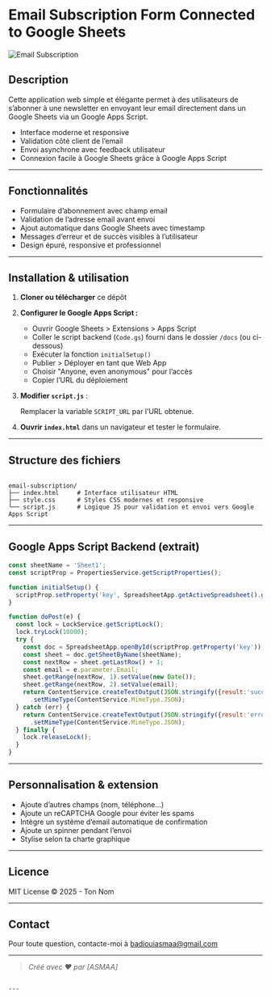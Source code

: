 
# Email Subscription Form Connected to Google Sheets

![Email Subscription](https://img.shields.io/badge/status-production-brightgreen)

## Description

Cette application web simple et élégante permet à des utilisateurs de s’abonner à une newsletter en envoyant leur email directement dans un Google Sheets via un Google Apps Script. 

- Interface moderne et responsive
- Validation côté client de l’email
- Envoi asynchrone avec feedback utilisateur
- Connexion facile à Google Sheets grâce à Google Apps Script

---

## Fonctionnalités

- Formulaire d’abonnement avec champ email
- Validation de l’adresse email avant envoi
- Ajout automatique dans Google Sheets avec timestamp
- Messages d’erreur et de succès visibles à l’utilisateur
- Design épuré, responsive et professionnel

---

## Installation & utilisation

1. **Cloner ou télécharger** ce dépôt

2. **Configurer le Google Apps Script :**

   - Ouvrir Google Sheets > Extensions > Apps Script
   - Coller le script backend (`Code.gs`) fourni dans le dossier `/docs` (ou ci-dessous)
   - Exécuter la fonction `initialSetup()`
   - Publier > Déployer en tant que Web App
   - Choisir "Anyone, even anonymous" pour l’accès
   - Copier l’URL du déploiement

3. **Modifier `script.js`** :

   Remplacer la variable `SCRIPT_URL` par l’URL obtenue.

4. **Ouvrir `index.html`** dans un navigateur et tester le formulaire.

---

## Structure des fichiers

```

email-subscription/
├── index.html     # Interface utilisateur HTML
├── style.css      # Styles CSS modernes et responsive
└── script.js      # Logique JS pour validation et envoi vers Google Apps Script

````

---

## Google Apps Script Backend (extrait)

```javascript
const sheetName = 'Sheet1';
const scriptProp = PropertiesService.getScriptProperties();

function initialSetup() {
  scriptProp.setProperty('key', SpreadsheetApp.getActiveSpreadsheet().getId());
}

function doPost(e) {
  const lock = LockService.getScriptLock();
  lock.tryLock(10000);
  try {
    const doc = SpreadsheetApp.openById(scriptProp.getProperty('key'));
    const sheet = doc.getSheetByName(sheetName);
    const nextRow = sheet.getLastRow() + 1;
    const email = e.parameter.Email;
    sheet.getRange(nextRow, 1).setValue(new Date());
    sheet.getRange(nextRow, 2).setValue(email);
    return ContentService.createTextOutput(JSON.stringify({result:'success'}))
      .setMimeType(ContentService.MimeType.JSON);
  } catch (err) {
    return ContentService.createTextOutput(JSON.stringify({result:'error',error:err}))
      .setMimeType(ContentService.MimeType.JSON);
  } finally {
    lock.releaseLock();
  }
}
````

---

## Personnalisation & extension

* Ajoute d’autres champs (nom, téléphone…)
* Ajoute un reCAPTCHA Google pour éviter les spams
* Intègre un système d’email automatique de confirmation
* Ajoute un spinner pendant l’envoi
* Stylise selon ta charte graphique

---

## Licence

MIT License © 2025 - Ton Nom

---

## Contact

Pour toute question, contacte-moi à [badiouiasmaa@gmail.com](mailto:badiouiasmaa@gmail.com)

---

> *Créé avec ❤️ par \[ASMAA]*

```

---


